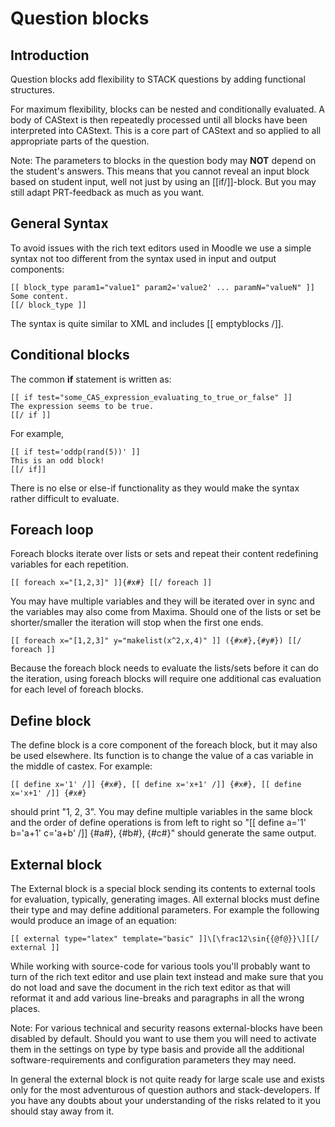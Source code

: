 # Question blocks

## Introduction ##

Question blocks add flexibility to STACK questions by adding functional structures.

For maximum flexibility, blocks can be nested and conditionally evaluated.
A body of CAStext is then repeatedly processed until all blocks have been interpreted into CAStext.
This is a core part of CAStext and so applied to all appropriate parts of the question.

Note:  The parameters to blocks in the question body may **NOT** depend on the student's answers. This means that 
you cannot reveal an input block based on student input, well not just by using an [[if/]]-block. But you may 
still adapt PRT-feedback as much as you want.

## General Syntax ##

To avoid issues with the rich text editors used in Moodle we use a simple syntax not too 
different from the syntax used in input and output components:

    [[ block_type param1="value1" param2='value2' ... paramN="valueN" ]]
    Some content.
    [[/ block_type ]]

The syntax is quite similar to XML and includes [[ emptyblocks /]].

## Conditional blocks ##

The common **if** statement is written as:

    [[ if test="some_CAS_expression_evaluating_to_true_or_false" ]]
    The expression seems to be true.
    [[/ if ]]

For example,

    [[ if test='oddp(rand(5))' ]]
    This is an odd block!
    [[/ if]]

There is no else or else-if functionality as they would make the syntax rather difficult to evaluate.
    
## Foreach loop ##

Foreach blocks iterate over lists or sets and repeat their content redefining variables for each repetition.

    [[ foreach x="[1,2,3]" ]]{#x#} [[/ foreach ]]

You may have multiple variables and they will be iterated over in sync and the variables may also come from Maxima.
Should one of the lists or set be shorter/smaller the iteration will stop when the first one ends.

    [[ foreach x="[1,2,3]" y="makelist(x^2,x,4)" ]] ({#x#},{#y#}) [[/ foreach ]]

Because the foreach block needs to evaluate the lists/sets before it can do the iteration, using foreach blocks 
will require one additional cas evaluation for each level of foreach blocks.

## Define block ##

The define block is a core component of the foreach block, but it may also be used elsewhere. Its function
is to change the value of a cas variable in the middle of castex. For example:

    [[ define x='1' /]] {#x#}, [[ define x='x+1' /]] {#x#}, [[ define x='x+1' /]] {#x#}

should print "1, 2, 3". You may define multiple variables in the same block and the order of define 
operations is from left to right so "[[ define a='1' b='a+1' c='a+b' /]] {#a#}, {#b#}, {#c#}" should
generate the same output.


## External block ##

The External block is a special block sending its contents to external tools for evaluation, typically, generating
images. All external blocks must define their type and may define additional parameters. For example the following
would produce an image of an equation:

    [[ external type="latex" template="basic" ]]\[\frac12\sin{{@f@}}\][[/ external ]]

While working with source-code for various tools you'll probably want to turn of the rich text editor and use 
plain text instead and make sure that you do not load and save the document in the rich text editor as that will
reformat it and add various line-breaks and paragraphs in all the wrong places.

Note: For various technical and security reasons external-blocks have been disabled by default. Should you want
to use them you will need to activate them in the settings on type by type basis and provide all the additional
software-requirements and configuration parameters they may need.

In general the external block is not quite ready for large scale use and exists only for the most adventurous of
question authors and stack-developers. If you have any doubts about your understanding of the risks related to it
you should stay away from it.

